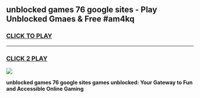 
## unblocked games 76 google sites - Play Unblocked Gmaes & Free #am4kq
<h3>
<a href="https://premium.freeplayer.one?title=unblocked_games_76_google_sites&ref=01M">CLICK TO PLAY</a></h3>
<hr>

<h3>
<a href="https://premium.freeplayer.one?title=unblocked_games_76_google_sites&ref=01M">CLICK 2 PLAY</a>
  
</h3>

<a href="https://premium.freeplayer.one?title=unblocked_games_76_google_sites&ref=01M"><img src="https://clearcache.store/games.png"></a>


**unblocked games 76 google sites games unblocked: Your Gateway to Fun and Accessible Online Gaming**
